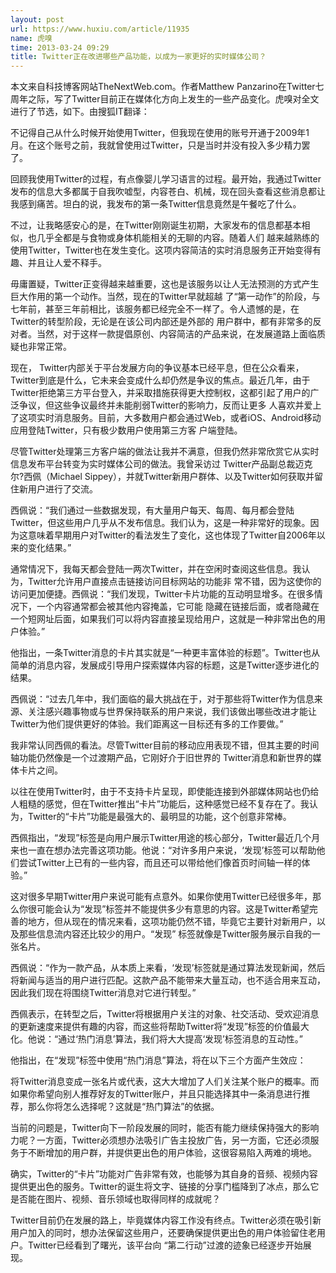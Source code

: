 ```yaml
---
layout: post
url: https://www.huxiu.com/article/11935
name: 虎嗅
time: 2013-03-24 09:29
title: Twitter正在改进哪些产品功能，以成为一家更好的实时媒体公司？
---
```

本文来自科技博客网站TheNextWeb.com。作者Matthew Panzarino在Twitter七周年之际，写了Twitter目前正在媒体化方向上发生的一些产品变化。虎嗅对全文进行了节选，如下。由搜狐IT翻译：

不记得自己从什么时候开始使用Twitter，但我现在使用的账号开通于2009年1月。在这个账号之前，我就曾使用过Twitter，只是当时并没有投入多少精力罢了。

回顾我使用Twitter的过程，有点像婴儿学习语言的过程。最开始，我通过Twitter发布的信息大多都属于自我吹嘘型，内容苍白、机械，现在回头查看这些消息都让我感到痛苦。坦白的说，我发布的第一条Twitter信息竟然是午餐吃了什么。

不过，让我略感安心的是，在Twitter刚刚诞生初期，大家发布的信息都基本相似，也几乎全都是与食物或身体机能相关的无聊的内容。随着人们 越来越熟练的使用Twitter，Twitter也在发生变化。这项内容简洁的实时消息服务正开始变得有趣、并且让人爱不释手。

毋庸置疑，Twitter正变得越来越重要，这也是该服务以让人无法预测的方式产生巨大作用的第一个动作。当然，现在的Twitter早就超越 了“第一动作”的阶段，与七年前，甚至三年前相比，该服务都已经完全不一样了。令人遗憾的是，在Twitter的转型阶段，无论是在该公司内部还是外部的 用户群中，都有非常多的反对者。当然，对于这样一款提倡原创、内容简洁的产品来说，在发展道路上面临质疑也非常正常。

现在， Twitter内部关于平台发展方向的争议基本已经平息，但在公众看来，Twitter到底是什么，它未来会变成什么却仍然是争议的焦点。最近几年，由于 Twitter拒绝第三方平台登入，并采取措施获得更大控制权，这都引起了用户的广泛争议，但这些争议最终并未能削弱Twitter的影响力，反而让更多 人喜欢并爱上了这项实时消息服务。目前，大多数用户都会通过Web，或者iOS、Android移动应用登陆Twitter，只有极少数用户使用第三方客 户端登陆。

尽管Twitter处理第三方客户端的做法让我并不满意，但我仍然非常欣赏它从实时信息发布平台转变为实时媒体公司的做法。我曾采访过 Twitter产品副总裁迈克尔?西佩（Michael Sippey），并就Twitter新用户群体、以及Twitter如何获取并留住新用户进行了交流。

西佩说：“我们通过一些数据发现，有大量用户每天、每周、每月都会登陆Twitter，但这些用户几乎从不发布信息。我们认为，这是一种非常好的现象。因为这意味着早期用户对Twitter的看法发生了变化，这也体现了Twitter自2006年以来的变化结果。”

通常情况下，我每天都会登陆一两次Twitter，并在空闲时查阅这些信息。我认为，Twitter允许用户直接点击链接访问目标网站的功能非 常不错，因为这使你的访问更加便捷。西佩说：“我们发现，Twitter卡片功能的互动明显增多。在很多情况下，一个内容通常都会被其他内容掩盖，它可能 隐藏在链接后面，或者隐藏在一个短网址后面，如果我们可以将内容直接呈现给用户，这就是一种非常出色的用户体验。”

他指出，一条Twitter消息的卡片其实就是“一种更丰富体验的标题”。Twitter也从简单的消息内容，发展成引导用户探索媒体内容的标题，这是Twitter逐步进化的结果。

西佩说：“过去几年中，我们面临的最大挑战在于，对于那些将Twitter作为信息来源、关注感兴趣事物或与世界保持联系的用户来说，我们该做出哪些改进才能让Twitter为他们提供更好的体验。我们距离这一目标还有多的工作要做。”

我非常认同西佩的看法。尽管Twitter目前的移动应用表现不错，但其主要的时间轴功能仍然像是一个过渡期产品，它刚好介于旧世界的 Twitter消息和新世界的媒体卡片之间。

以往在使用Twitter时，由于不支持卡片呈现，即使能连接到外部媒体网站也仍给人粗糙的感觉，但在Twitter推出“卡片”功能后，这种感觉已经不复存在了。我认为，Twitter的“卡片”功能是最强大的、最明显的功能，这个创意非常棒。

西佩指出，“发现”标签是向用户展示Twitter用途的核心部分，Twitter最近几个月来也一直在想办法完善这项功能。他说：“对许多用户来说，‘发现’标签可以帮助他们尝试Twitter上已有的一些内容，而且还可以带给他们像首页时间轴一样的体验。”

这对很多早期Twitter用户来说可能有点意外。如果你使用Twitter已经很多年，那么你很可能会认为“发现”标签并不能提供多少有意思的内容。这是Twitter希望完善的地方，但从现在的情况来看，这项功能仍然不错，毕竟它主要针对新用户，以及那些信息流内容还比较少的用户。“发现” 标签就像是Twitter服务展示自我的一张名片。

西佩说：“作为一款产品，从本质上来看，‘发现’标签就是通过算法发现新闻，然后将新闻与适当的用户进行匹配。这款产品不能带来大量互动，也不适合用来互动，因此我们现在将围绕Twitter消息对它进行转型。”

西佩表示，在转型之后，Twitter将根据用户关注的对象、社交活动、受欢迎消息的更新速度来提供有趣的内容，而这些将帮助Twitter将“发现”标签的价值最大化。他说：“通过‘热门消息’算法，我们将大大提高‘发现’标签消息的互动性。”

他指出，在“发现”标签中使用“热门消息”算法，将在以下三个方面产生效应：

将Twitter消息变成一张名片或代表，这大大增加了人们关注某个账户的概率。而如果你希望向别人推荐好友的Twitter账户，并且只能选择其中一条消息进行推荐，那么你将怎么选择呢？这就是“热门算法”的依据。

当前的问题是，Twitter向下一阶段发展的同时，能否有能力继续保持强大的影响力呢？一方面，Twitter必须想办法吸引广告主投放广告，另一方面，它还必须服务于不断增加的用户群，并提供更出色的用户体验，这很容易陷入两难的境地。

确实，Twitter的“卡片”功能对广告非常有效，也能够为其自身的音频、视频内容提供更出色的服务。Twitter的诞生将文字、链接的分享门槛降到了冰点，那么它是否能在图片、视频、音乐领域也取得同样的成就呢？

Twitter目前仍在发展的路上，毕竟媒体内容工作没有终点。Twitter必须在吸引新用户加入的同时，想办法保留这些用户，还要确保提供更出色的用户体验留住老用户。Twitter已经看到了曙光，该平台向 “第二行动”过渡的迹象已经逐步开始展现。

